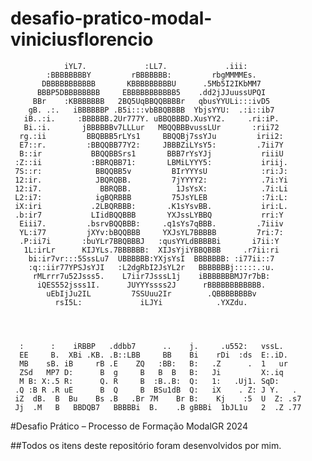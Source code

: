 # desafio-pratico-modal-viniciusflorencio

                iYL7.             :LL7.             .iii:                          
            :BBBBBBBBY         rBBBBBBB:         rbgMMMMEs.                       
           DBBBBBBBBBBB       KBBBBBBBBBU      .5Mb5I2IKbMM7                      
          BBBP5DBBBBBBBB     EBBBBBBBBBBB5    .dd2jJJuussUPQI                     
         BBr    :KBBBBBBB   2BQ5UqBBQQBBBBr   qbusYYULi:::ivD5                    
        gB. .:.   iBBBBBBP .B5i:::vbBBQBBBB  YbjsYYU:  .:i::ib7                   
       iB..:i.     :BBBBBB.2Ur777Y. uBBQBBBD.XusYY2.     .ri:iP.                  
       Bi.:i.       jBBBBBBv7LLLur   MBQQBBBvussLUr       :rii72                  
      rg.:ii         BBQBBB5rLYs1     BBQQBj7ssYJu         irii2:                 
      E7::r.         :BBQQBB77Y2:     JBBBZiLYsY5:         .7ii7Y                 
      B::ir           BBQQBBSrs1       BBB7rYsYJj           riiiU                 
     :Z::ii           :BBRQBB71:       LBMiLYYY5:           iriij.                
     7S::r:            BBQQBB5v         BIrYYYsU            :ri:J:                
     12:ir.            JBQRQBB.         7jYYYY2:            .7i:Yi                
     12:i7.             BBRQBB.          1JsYsX:            .7i:Li                
     L2:i7:            igBQRBBB         75JsYLEB            :7i:L:                
     iX:iri           .2LBQRBBB:       .K1sYsvBB.           iri:L.                
     .b:ir7           LIidBQQBBB       YXJssLYBBQ           rri:Y                 
      Eiii7.         .bsrvBQQBBB:     .q1sYs7qBBB.         .7iiiv                 
      YL:i77         jXYv:bBQQBBB     YXJsYL7BBBBB         7ri:7:                 
      .P:ii7i       :buYLr7BBQBBBJ   :qusYYLdBBBBBi       i7ii:Y                  
       1L:irLr      KIJYLs.7BBBBBB:  XIJsYjiYBBQBBB     .r7ii:ri                  
        bi:ir7vr:::5SssLu7  UBBBBBB:YXjsYsI  BBBBBBB: :i77ii::7                   
        :q::iir77YPSJsYJI   :L2dgRbI2JsYL2r   BBBBBBBj:::::.:u.                   
         rMLrrr7u52Jsss5.    L7iir7JsssL1j    iBBBBBBBMJ7r7bB:                    
          iQES552jsss1I.      JUYYYssss2J      rBBBBBBBBBBBB.                     
            uEbIjJu2IL         7SSUuu2Ir        .QBBBBBBBBv                       
              rsI5L:             iLJYi            .YXZdu.                         
                                                                                      
                                                                                          
                                                                                          
                                                                                      
      :      :    iRBBP   .ddbb7      ..    j.     .u552:   vssL.                 
      EE     B.  XBi .KB. .B::LBB     BB    Bi    rDi  :ds  E:.iD.                
      MB    sB. iB     rB .E    ZQ   :BB:   B:   .Z      .  1   ur                
      ZSd   MP7 D:      B  g     B   B  B   B:   Ji         X:.iq                 
      M B: X:.5 R:      Q. R     B  :B..B:  Q:   1:   .Uj1. SqD:                  
     .Q :B R .R uE      B  Q     B  BSu1dB  Q:   iX    . Z: J Y.   .              
     iZ  dB.  B  Bu    Bs .B   .Br 7M    Br B:    Kj    :5  U  Z: .s7             
     Jj  .M   B   BBDQB7   BBBBBi  B.    .B gBBBi  1bJL1u   2  .Z .77   

#Desafio Prático – Processo de Formação ModalGR 2024

##Todos os itens deste repositório foram desenvolvidos por mim.